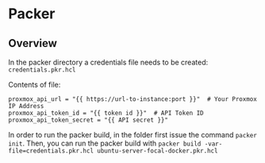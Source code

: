 # Packer

## Overview

In the packer directory a credentials file needs to be created: `credentials.pkr.hcl`

Contents of file:
```
proxmox_api_url = "{{ https://url-to-instance:port }}"  # Your Proxmox IP Address
proxmox_api_token_id = "{{ token id }}"  # API Token ID
proxmox_api_token_secret = "{{ API secret }}"
```

In order to run the packer build, in the folder first issue the command `packer init`. Then, you can run the packer build with `packer build -var-file=credentials.pkr.hcl ubuntu-server-focal-docker.pkr.hcl`
